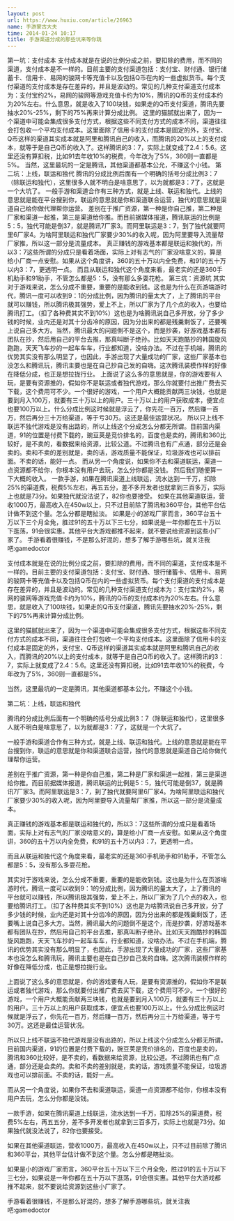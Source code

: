 ```yaml
---
layout: post
url: https://www.huxiu.com/article/26963
name: 手游蒙古大夫
time: 2014-01-24 10:17
title: 手游渠道分成的那些坑来等你跳
---
```

第一坑：支付成本 支付成本就是在说的比例分成之前，要扣除的费用，而不同的渠道，支付成本是不一样的。目前主要的支付渠道包括：支付宝、财付通、银行储蓄卡、信用卡、易网的骏网卡等充值卡以及包括Q币在内的一些虚拟货币。每个支付渠道的支付成本是存在差异的，并且是波动的。常见的几种支付渠道支付成本为：支付宝约2%，易网的骏网等游戏充值卡约为10%，腾讯的Q币的支付成本约为20%左右。什么意思，就是收入了100块钱，如果走的Q币支付渠道，腾讯先要抽水20%-25%，剩下的75%再来计算分成比例。 这里的猫腻就出来了，因为一个渠道中可能会集成很多支付方式，根据这些不同支付方式的成本不同，渠道往往会打包收一个平均支付成本。这里面除了信用卡的支付成本是固定的外，支付宝、Q币这样的渠道其实成本就是阿里和腾讯自己的收入，而腾讯的20%以上的支付成本，就等于是自己Q币的收入了。这样腾讯的3：7，实际上就变成了2.4：5.6。这里还没有算扣税，比如91去年收10%的税费，今年改为了5%，360则一直都是5%。 当然，这里最坑的一定是腾讯，其他渠道都基本公允，不赚这个小钱。 第二坑：上线，联运和独代 腾讯的分成比例后面有一个明确的括号分成比例3：7（除联运和独代），这里很多人就不明白是啥意思了，以为就都是3：7了，这就是一个大坑了。 一般手游和渠道合作有三种方式，就是上线、联运和独代。上线的意思就是能在平台搜到你，联运的意思就是你和渠道联合运营，独代的意思就是渠道自己给你做代理帮你运营。 差别在于推广资源，第一种是你自己推，第二种是厂家和渠道一起推，第三是渠道给你推。而目前据媒体报道，腾讯联运的比例是5：5，独代可能是倒37，就是腾讯7厂家3。而阿里联运是3：7，到了独代就要阿里6厂家4。为啥阿里联运和独代厂家要少30%的收入呢，因为阿里要导入流量帮厂家推，所以这一部分是流量成本。 真正赚钱的游戏基本都是联运和独代的，所以3：7这些所谓的分成只是看着场面，实际上对有志气的厂家没啥意义的，算是给小厂商一点安慰。如果从这个角度讲，360的五十万以内全免费，和91的五十万以内3：7，更透明一点。 而且从联运和独代这个角度来看，最老实的还是360手机助手和91助手，不管怎么都是5：5，没有那么多耍花枪。 第三坑：资源坑 其实对于游戏来说，怎么分成不重要，重要的是能收到钱。这也是为什么在页游端游时代，腾讯一度可以收到9：1的分成比例，因为腾讯的量太大了，上了腾讯的平台就可以赚钱，所以腾讯极其强势，爱上不上，所以厂家为了几个点的收入，也要给腾讯打工。（扣了各种费其实不到10%）这也是为啥腾讯说自己多开放，分了多少钱的时候，业内还是对其十分齿冷的原因，因为分出来的都是残羹剩饭了，还要嘴上说自己多大方。当然，腾讯最大的问题倒不是这个，而是抄袭，好游戏基本都有团队在抄，然后用自己的平台去推，那真叫断子绝孙。比如天天跑酷抄的韩国旋风跑跑，天天飞车抄的一起车车车，行业都知道，没啥办法。不过在手机端，腾讯的优势其实没有那么明显了，也因此，手游出现了大量成功的厂家，这些厂家基本也没怎么和腾讯玩，腾讯主要也是在自己抄自己发的自嗨。这次腾讯装模作样的好像在降低分成，也正是想拉拢行业。 上面说了这么多的意思就是，你的游戏要有人玩，是要有资源推的，假如你不是联运或者独代游戏，那么你就要付出推广费去买下载，这个费用可不少。一个很好的游戏，一个用户大概能贡献两三块钱，也就是要到月入100万，就要有三十万以上的用户。三十万以上的用户获取成本，便宜点也要100万以上。什么分成比例这时候就是浮云了，你先花一百万，然后赚一百万，然后再分三十万给渠道，等于亏30万。这还是最佳运营状况。 所以只上线不联运不独代游戏是没有出路的，所以上线这个分成怎么分都无所谓。目前国内渠道，91的位置是付费下载的，豌豆荚是竞价排名的，百度也是卖的，腾讯和360比较好，是不卖的，看数据来给资源，比较公道。不过腾讯也有广点通，部分还是会卖的。卖和不卖的差别就是，卖的话，游戏质量不能保证，垃圾游戏也可以排前面。不卖的话，能好一点。 而从另一个角度说，如果你不去和渠道联运，渠道一点资源都不给你，你根本没有用户去玩，怎么分你都是没钱。 然后我们随便算一下大概的收入。 一款手游，如果在腾讯渠道上线联运，流水达到一千万，扣除25%的渠道费，税费5%左右，再五五分，差不多开发者也就拿到三百多万，实际上也就是73分。如果独代就没法说了，82你也要接受。 如果在其他渠道联运，营收1000万，最高收入在450w以上，只不过目前除了腾讯和360平台，其他平台估计做不到这个量。怎么分都是瞎扯淡。 如果是小的游戏厂家而言，360平台五十万以下三个月全免，胜过91的五十万以下三七分，如果说是一年你都在五十万以下逛荡，91会很实惠。其他平台大游戏都推不起来，就不要说给资源到这些小厂家了。 手游看着很赚钱，不是那么好混的，想多了解手游哪些坑，就关注我吧:gamedoctor

支付成本就是在说的比例分成之前，要扣除的费用，而不同的渠道，支付成本是不一样的。目前主要的支付渠道包括：支付宝、财付通、银行储蓄卡、信用卡、易网的骏网卡等充值卡以及包括Q币在内的一些虚拟货币。每个支付渠道的支付成本是存在差异的，并且是波动的。常见的几种支付渠道支付成本为：支付宝约2%，易网的骏网等游戏充值卡约为10%，腾讯的Q币的支付成本约为20%左右。什么意思，就是收入了100块钱，如果走的Q币支付渠道，腾讯先要抽水20%-25%，剩下的75%再来计算分成比例。

这里的猫腻就出来了，因为一个渠道中可能会集成很多支付方式，根据这些不同支付方式的成本不同，渠道往往会打包收一个平均支付成本。这里面除了信用卡的支付成本是固定的外，支付宝、Q币这样的渠道其实成本就是阿里和腾讯自己的收入，而腾讯的20%以上的支付成本，就等于是自己Q币的收入了。这样腾讯的3：7，实际上就变成了2.4：5.6。这里还没有算扣税，比如91去年收10%的税费，今年改为了5%，360则一直都是5%。

当然，这里最坑的一定是腾讯，其他渠道都基本公允，不赚这个小钱。

第二坑：上线，联运和独代

腾讯的分成比例后面有一个明确的括号分成比例3：7（除联运和独代），这里很多人就不明白是啥意思了，以为就都是3：7了，这就是一个大坑了。

一般手游和渠道合作有三种方式，就是上线、联运和独代。上线的意思就是能在平台搜到你，联运的意思就是你和渠道联合运营，独代的意思就是渠道自己给你做代理帮你运营。

差别在于推广资源，第一种是你自己推，第二种是厂家和渠道一起推，第三是渠道给你推。而目前据媒体报道，腾讯联运的比例是5：5，独代可能是倒37，就是腾讯7厂家3。而阿里联运是3：7，到了独代就要阿里6厂家4。为啥阿里联运和独代厂家要少30%的收入呢，因为阿里要导入流量帮厂家推，所以这一部分是流量成本。

真正赚钱的游戏基本都是联运和独代的，所以3：7这些所谓的分成只是看着场面，实际上对有志气的厂家没啥意义的，算是给小厂商一点安慰。如果从这个角度讲，360的五十万以内全免费，和91的五十万以内3：7，更透明一点。

而且从联运和独代这个角度来看，最老实的还是360手机助手和91助手，不管怎么都是5：5，没有那么多耍花枪。

其实对于游戏来说，怎么分成不重要，重要的是能收到钱。这也是为什么在页游端游时代，腾讯一度可以收到9：1的分成比例，因为腾讯的量太大了，上了腾讯的平台就可以赚钱，所以腾讯极其强势，爱上不上，所以厂家为了几个点的收入，也要给腾讯打工。（扣了各种费其实不到10%）这也是为啥腾讯说自己多开放，分了多少钱的时候，业内还是对其十分齿冷的原因，因为分出来的都是残羹剩饭了，还要嘴上说自己多大方。当然，腾讯最大的问题倒不是这个，而是抄袭，好游戏基本都有团队在抄，然后用自己的平台去推，那真叫断子绝孙。比如天天跑酷抄的韩国旋风跑跑，天天飞车抄的一起车车车，行业都知道，没啥办法。不过在手机端，腾讯的优势其实没有那么明显了，也因此，手游出现了大量成功的厂家，这些厂家基本也没怎么和腾讯玩，腾讯主要也是在自己抄自己发的自嗨。这次腾讯装模作样的好像在降低分成，也正是想拉拢行业。

上面说了这么多的意思就是，你的游戏要有人玩，是要有资源推的，假如你不是联运或者独代游戏，那么你就要付出推广费去买下载，这个费用可不少。一个很好的游戏，一个用户大概能贡献两三块钱，也就是要到月入100万，就要有三十万以上的用户。三十万以上的用户获取成本，便宜点也要100万以上。什么分成比例这时候就是浮云了，你先花一百万，然后赚一百万，然后再分三十万给渠道，等于亏30万。这还是最佳运营状况。

所以只上线不联运不独代游戏是没有出路的，所以上线这个分成怎么分都无所谓。目前国内渠道，91的位置是付费下载的，豌豆荚是竞价排名的，百度也是卖的，腾讯和360比较好，是不卖的，看数据来给资源，比较公道。不过腾讯也有广点通，部分还是会卖的。卖和不卖的差别就是，卖的话，游戏质量不能保证，垃圾游戏也可以排前面。不卖的话，能好一点。

而从另一个角度说，如果你不去和渠道联运，渠道一点资源都不给你，你根本没有用户去玩，怎么分你都是没钱。

一款手游，如果在腾讯渠道上线联运，流水达到一千万，扣除25%的渠道费，税费5%左右，再五五分，差不多开发者也就拿到三百多万，实际上也就是73分。如果独代就没法说了，82你也要接受。

如果在其他渠道联运，营收1000万，最高收入在450w以上，只不过目前除了腾讯和360平台，其他平台估计做不到这个量。怎么分都是瞎扯淡。

如果是小的游戏厂家而言，360平台五十万以下三个月全免，胜过91的五十万以下三七分，如果说是一年你都在五十万以下逛荡，91会很实惠。其他平台大游戏都推不起来，就不要说给资源到这些小厂家了。

手游看着很赚钱，不是那么好混的，想多了解手游哪些坑，就关注我吧:gamedoctor

